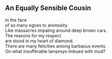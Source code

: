 An Equally Sensible Cousin
--------------------------
In the face  
of so many egoes to animosity.  
Like massacres impaling around deep brown cars.  
The reasons for my respect  
are stood in my heart of diamond.  
There are many felicities among barbaous events.  
On what insufferable lampreys imbued with mud?  
